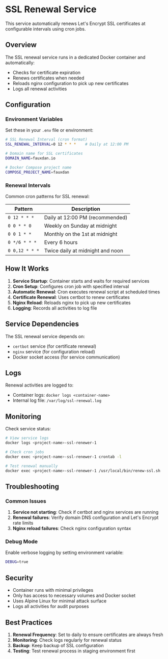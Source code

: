# SSL Renewal Service

This service automatically renews Let's Encrypt SSL certificates at configurable intervals using cron jobs.

## Overview

The SSL renewal service runs in a dedicated Docker container and automatically:
- Checks for certificate expiration
- Renews certificates when needed
- Reloads nginx configuration to pick up new certificates
- Logs all renewal activities

## Configuration

### Environment Variables

Set these in your `.env` file or environment:

```bash
# SSL Renewal Interval (cron format)
SSL_RENEWAL_INTERVAL=0 12 * * *    # Daily at 12:00 PM

# Domain name for SSL certificates
DOMAIN_NAME=fauxdan.io

# Docker Compose project name
COMPOSE_PROJECT_NAME=fauxdan
```

### Renewal Intervals

Common cron patterns for SSL renewal:

| Pattern | Description |
|---------|-------------|
| `0 12 * * *` | Daily at 12:00 PM (recommended) |
| `0 0 * * 0` | Weekly on Sunday at midnight |
| `0 0 1 * *` | Monthly on the 1st at midnight |
| `0 */6 * * *` | Every 6 hours |
| `0 0,12 * * *` | Twice daily at midnight and noon |

## How It Works

1. **Service Startup**: Container starts and waits for required services
2. **Cron Setup**: Configures cron job with specified interval
3. **Automatic Renewal**: Cron executes renewal script at scheduled times
4. **Certificate Renewal**: Uses certbot to renew certificates
5. **Nginx Reload**: Reloads nginx to pick up new certificates
6. **Logging**: Records all activities to log file

## Service Dependencies

The SSL renewal service depends on:
- `certbot` service (for certificate renewal)
- `nginx` service (for configuration reload)
- Docker socket access (for service communication)

## Logs

Renewal activities are logged to:
- Container logs: `docker logs <container-name>`
- Internal log file: `/var/log/ssl-renewal.log`

## Monitoring

Check service status:
```bash
# View service logs
docker logs <project-name>-ssl-renewer-1

# Check cron jobs
docker exec <project-name>-ssl-renewer-1 crontab -l

# Test renewal manually
docker exec <project-name>-ssl-renewer-1 /usr/local/bin/renew-ssl.sh
```

## Troubleshooting

### Common Issues

1. **Service not starting**: Check if certbot and nginx services are running
2. **Renewal failures**: Verify domain DNS configuration and Let's Encrypt rate limits
3. **Nginx reload failures**: Check nginx configuration syntax

### Debug Mode

Enable verbose logging by setting environment variable:
```bash
DEBUG=true
```

## Security

- Container runs with minimal privileges
- Only has access to necessary volumes and Docker socket
- Uses Alpine Linux for minimal attack surface
- Logs all activities for audit purposes

## Best Practices

1. **Renewal Frequency**: Set to daily to ensure certificates are always fresh
2. **Monitoring**: Check logs regularly for renewal status
3. **Backup**: Keep backup of SSL configuration
4. **Testing**: Test renewal process in staging environment first
